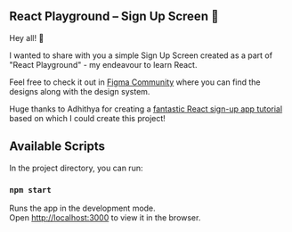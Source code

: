 ## React Playground – Sign Up Screen 🔑

Hey all! 👋

I wanted to share with you a simple Sign Up Screen created as a part of "React Playground" - my endeavour to learn React.

Feel free to check it out in [Figma Community](../) where you can find the designs along with the design system. 

Huge thanks to Adhithya for creating a [fantastic React sign-up app tutorial](https://www.adhithyakumar.com/blog-posts/react-for-designers-creating-a-simple-login-screen) based on which I could create this project! 


## Available Scripts

In the project directory, you can run:

### `npm start`

Runs the app in the development mode.<br />
Open [http://localhost:3000](http://localhost:3000) to view it in the browser.
